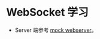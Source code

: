 # WebSocket 学习

- Server 端参考 [mock webserver](https://github.com/square/okhttp/blob/master/mockwebserver/README.md)。
